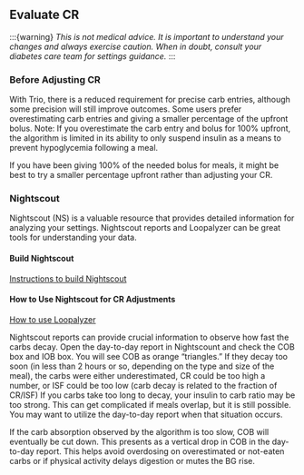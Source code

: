 ## Evaluate CR

:::{warning}
<i>This is not medical advice. It is important to understand your changes and always exercise caution. When in doubt, consult your diabetes care team for settings guidance.</i>
:::

### Before Adjusting CR

With Trio, there is a reduced requirement for precise carb entries, although some precision will still improve outcomes. Some users prefer overestimating carb entries and giving a smaller percentage of the upfront bolus. Note: If you overestimate the carb entry and bolus for 100% upfront, the algorithm is limited in its ability to only suspend insulin as a means to prevent hypoglycemia following a meal.

If you have been giving 100% of the needed bolus for meals, it might be best to try a smaller percentage upfront rather than adjusting your CR.

### Nightscout

Nightscout (NS) is a valuable resource that provides detailed information for analyzing your settings. Nightscout reports and Loopalyzer can be great tools for understanding your data.

#### Build Nightscout
[Instructions to build Nightscout](https://nightscout.github.io/nightscout/new_user/)

#### How to Use Nightscout for CR Adjustments
[How to use Loopalyzer](https://nightscout.github.io/nightscout/reports/#loopalyzer)

Nightscout reports can provide crucial information to observe how fast the carbs decay. Open the day-to-day report in Nightscount and check the COB box and IOB box. You will see COB as orange “triangles.” If they decay too soon (in less than 2 hours or so, depending on the type and size of the meal), the carbs were either underestimated, CR could be too high a number, or ISF could be too low (carb decay is related to the fraction of CR/ISF) If you carbs take too long to decay, your insulin to carb ratio may be too strong. This can get complicated if meals overlap, but it is still possible. You may want to utilize the day-to-day report when that situation occurs.

If the carb absorption observed by the algorithm is too slow, COB will eventually be cut down. This presents as a vertical drop in COB in the day-to-day report. This helps avoid overdosing on overestimated or not-eaten carbs or if physical activity delays digestion or mutes the BG rise.
